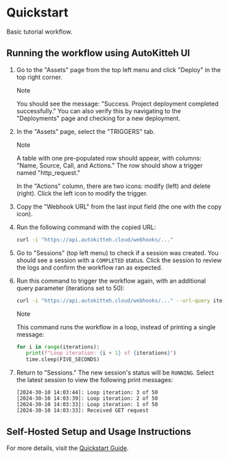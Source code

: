 
# Quickstart

Basic tutorial workflow.

## Running the workflow using AutoKitteh UI

1. Go to the "Assets" page from the top left menu and click "Deploy" in the top right corner.

   > [!NOTE]
   > You should see the message: "Success. Project deployment completed successfully." You can also verify this by navigating to the "Deployments" page and checking for a new deployment.

2. In the "Assets" page, select the "TRIGGERS" tab.

   > [!NOTE]
   > A table with one pre-populated row should appear, with columns: "Name, Source, Call, and Actions." The row should show a trigger named "http_request."

   In the "Actions" column, there are two icons: modify (left) and delete (right). Click the left icon to modify the trigger.

3. Copy the "Webhook URL" from the last input field (the one with the copy icon).

4. Run the following command with the copied URL:

   ```bash
   curl -i "https://api.autokitteh.cloud/webhooks/..."
   ```

5. Go to "Sessions" (top left menu) to check if a session was created. You should see a session with a `COMPLETED` status. Click the session to review the logs and confirm the workflow ran as expected.

6. Run this command to trigger the workflow again, with an additional query parameter (iterations set to 50):

   ```bash
   curl -i "https://api.autokitteh.cloud/webhooks/..." --url-query iterations=50
   ```

   > [!NOTE]
   > This command runs the workflow in a loop, instead of printing a single message:
   > ```python
   > for i in range(iterations):
   >    print(f"Loop iteration: {i + 1} of {iterations}")
   >    time.sleep(FIVE_SECONDS)
   > ```

7. Return to "Sessions." The new session's status will be `RUNNING`. Select the latest session to view the following print messages:

   ```
   [2024-30-10 14:03:44]: Loop iteration: 3 of 50
   [2024-30-10 14:03:39]: Loop iteration: 2 of 50
   [2024-30-10 14:03:33]: Loop iteration: 1 of 50
   [2024-30-10 14:03:33]: Received GET request
   ```

## Self-Hosted Setup and Usage Instructions

For more details, visit the [Quickstart Guide](https://docs.autokitteh.com/get_started/quickstart).
